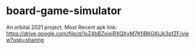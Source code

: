 # board-game-simulator
An orbital 2021 project.
Most Recent apk link: https://drive.google.com/file/d/1xZ4bBZoixjRXQXyM7KfiBKGKIJk3pfZF/view?usp=sharing
